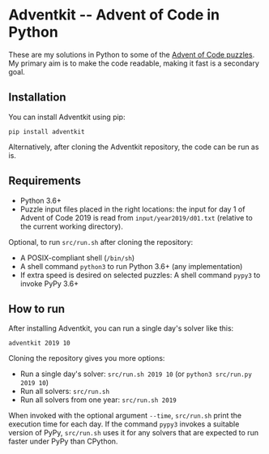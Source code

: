 Adventkit -- Advent of Code in Python
=====================================

These are my solutions in Python to some of the [Advent of Code
puzzles](https://adventofcode.com). My primary aim is to make the code
readable, making it fast is a secondary goal.

Installation
------------

You can install Adventkit using pip:

    pip install adventkit

Alternatively, after cloning the Adventkit repository, the code can be
run as is.

Requirements
------------

-   Python 3.6+
-   Puzzle input files placed in the right locations: the input for day
    1 of Advent of Code 2019 is read from `input/year2019/d01.txt`
    (relative to the current working directory).

Optional, to run `src/run.sh` after cloning the repository:

-   A POSIX-compliant shell (`/bin/sh`)
-   A shell command `python3` to run Python 3.6+ (any implementation)
-   If extra speed is desired on selected puzzles: A shell command
    `pypy3` to invoke PyPy 3.6+

How to run
----------

After installing Adventkit, you can run a single day's solver like this:

    adventkit 2019 10

Cloning the repository gives you more options:

-   Run a single day's solver: `src/run.sh 2019 10` (or
    `python3 src/run.py 2019 10`)
-   Run all solvers: `src/run.sh`
-   Run all solvers from one year: `src/run.sh 2019`

When invoked with the optional argument `--time`, `src/run.sh` print the
execution time for each day. If the command `pypy3` invokes a suitable
version of PyPy, `src/run.sh` uses it for any solvers that are expected
to run faster under PyPy than CPython.

